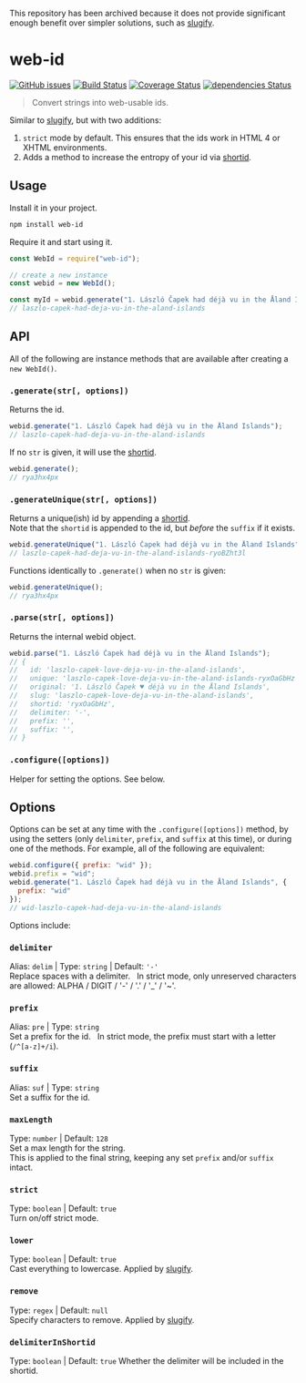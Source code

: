 This repository has been archived because it does not provide significant enough benefit over simpler solutions, such as [slugify](https://github.com/simov/slugify).

# web-id

[![GitHub issues](https://img.shields.io/npm/v/web-id.svg)](https://www.npmjs.com/package/web-id) [![Build Status](https://travis-ci.org/sh0ji/web-id.svg?branch=master)](https://travis-ci.org/sh0ji/web-id) [![Coverage Status](https://coveralls.io/repos/github/sh0ji/web-id/badge.svg?branch=2.0)](https://coveralls.io/github/sh0ji/web-id) [![dependencies Status](https://david-dm.org/sh0ji/web-id/status.svg)](https://david-dm.org/sh0ji/web-id)

> Convert strings into web-usable ids.

Similar to [slugify](https://github.com/simov/slugify), but with two additions:

1. `strict` mode by default. This ensures that the ids work in HTML 4 or XHTML environments.
2. Adds a method to increase the entropy of your id via [shortid](https://github.com/dylang/shortid).

## Usage

Install it in your project.

```sh
npm install web-id
```

Require it and start using it.

```javascript
const WebId = require("web-id");

// create a new instance
const webid = new WebId();

const myId = webid.generate("1. László Čapek had déjà vu in the Åland Islands");
// laszlo-capek-had-deja-vu-in-the-aland-islands
```

## API

All of the following are instance methods that are available after creating a `new WebId()`.

### `.generate(str[, options])`

Returns the id.

```javascript
webid.generate("1. László Čapek had déjà vu in the Åland Islands");
// laszlo-capek-had-deja-vu-in-the-aland-islands
```

If no `str` is given, it will use the [shortid](https://github.com/dylang/shortid).

```javascript
webid.generate();
// rya3hx4px
```

### `.generateUnique(str[, options])`

Returns a unique(ish) id by appending a [shortid](https://github.com/dylang/shortid).  
Note that the `shortid` is appended to the id, but _before_ the `suffix` if it exists.

```javascript
webid.generateUnique("1. László Čapek had déjà vu in the Åland Islands");
// laszlo-capek-had-deja-vu-in-the-aland-islands-ryoBZht3l
```

Functions identically to `.generate()` when no `str` is given:

```javascript
webid.generateUnique();
// rya3hx4px
```

### `.parse(str[, options])`

Returns the internal webid object.

```javascript
webid.parse("1. László Čapek had déjà vu in the Åland Islands");
// {
//   id: 'laszlo-capek-love-deja-vu-in-the-aland-islands',
//   unique: 'laszlo-capek-love-deja-vu-in-the-aland-islands-ryxOaGbHz',
//   original: '1. László Čapek ♥ déjà vu in the Åland Islands',
//   slug: 'laszlo-capek-love-deja-vu-in-the-aland-islands',
//   shortid: 'ryxOaGbHz',
//   delimiter: '-',
//   prefix: '',
//   suffix: '',
// }
```

### `.configure([options])`

Helper for setting the options. See below.

## Options

Options can be set at any time with the `.configure([options])` method, by using the setters (only `delimiter`, `prefix`, and `suffix` at this time), or during one of the methods. For example, all of the following are equivalent:

```javascript
webid.configure({ prefix: "wid" });
webid.prefix = "wid";
webid.generate("1. László Čapek had déjà vu in the Åland Islands", {
  prefix: "wid"
});
// wid-laszlo-capek-had-deja-vu-in-the-aland-islands
```

Options include:

### `delimiter`

Alias: `delim` | Type: `string` | Default: `'-'`  
Replace spaces with a delimiter.  
In strict mode, only unreserved characters are allowed: ALPHA / DIGIT / '-' / '.' / '\_' / '~'.

### `prefix`

Alias: `pre` | Type: `string`  
Set a prefix for the id.  
In strict mode, the prefix must start with a letter (`/^[a-z]+/i`).

### `suffix`

Alias: `suf` | Type: `string`  
Set a suffix for the id.

### `maxLength`

Type: `number` | Default: `128`  
Set a max length for the string.  
This is applied to the final string, keeping any set `prefix` and/or `suffix` intact.

### `strict`

Type: `boolean` | Default: `true`  
Turn on/off strict mode.

### `lower`

Type: `boolean` | Default: `true`  
Cast everything to lowercase. Applied by [slugify](https://github.com/simov/slugify#options).

### `remove`

Type: `regex` | Default: `null`  
Specify characters to remove. Applied by [slugify](https://github.com/simov/slugify#options).

### `delimiterInShortid`
Type: `boolean` | Default: `true`
Whether the delimiter will be included in the shortid.
